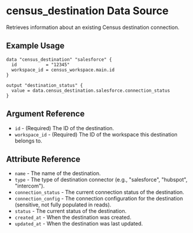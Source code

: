 # census_destination Data Source

Retrieves information about an existing Census destination connection.

## Example Usage

```hcl
data "census_destination" "salesforce" {
  id           = "12345"
  workspace_id = census_workspace.main.id
}

output "destination_status" {
  value = data.census_destination.salesforce.connection_status
}
```

## Argument Reference

* `id` - (Required) The ID of the destination.
* `workspace_id` - (Required) The ID of the workspace this destination belongs to.

## Attribute Reference

* `name` - The name of the destination.
* `type` - The type of destination connector (e.g., "salesforce", "hubspot", "intercom").
* `connection_status` - The current connection status of the destination.
* `connection_config` - The connection configuration for the destination (sensitive, not fully populated in reads).
* `status` - The current status of the destination.
* `created_at` - When the destination was created.
* `updated_at` - When the destination was last updated.